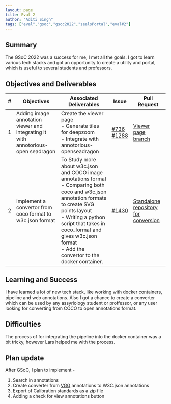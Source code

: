 ```yaml
---
layout: page
title: Eval 2
author: "Aditi Singh"
tags: ["eval","gsoc","gsoc2022","sealsPortal","eval#2"]
---
```


## Summary
The GSoC 2022 was a success for me, I met all the goals. I got to learn various tech stacks and got an opportunity to create a utility and portal, which is useful to several students and professors.

## Objectives and Deliverables
| \# | Objectives                    | Associated Deliverables         | Issue | Pull Request |
| --- | ----------------------------- | ---------------------------------------------- | ----------------- | ---------- |
| 1 | Adding image annotation viewer and integrating it with annotorious-open seadragon |Create the viewer page<br>- Generate tiles for deepzoom<br>- Integrate with annotorious-openseadragon|[#736](https://gitlab.com/cdli/framework/-/issues/736)<br>[#1288](https://gitlab.com/cdli/framework/-/issues/1288)| [Viewer page branch](https://gitlab.com/cdli/framework/-/tree/phoenix/feature/viewerpage) | :heavy_check_mark: |
| 2 | Implement a convertor from coco format to w3c.json format |To Study more about w3c.json and COCO image annotations format<br>- Comparing both coco and w3c.json annotation formats to create SVG points layout<br>- Writing a python script that takes in coco_format and gives w3c.json format<br>- Add the convertor to the docker container.| [#1430](https://gitlab.com/cdli/framework/-/issues/1430) | [Standalone repository for conversion](https://github.com/cdli-gh/coco-convertor) |:heavy_check_mark: |

## Learning and Success
I have learned a lot of new tech stack, like working with docker containers, pipeline and web annotations. Also I got a chance to create a converter which can be used by any assyriology student or proffessor, or any user looking for converting from COCO to open annotations format. 

## Difficulties
The process of for integrating the pipeline into the docker container was a bit tricky, however Lars helped me with the process.

## Plan update
After GSoC, I plan to implement - 
1. Search in annotations
2. Create converter from [VGG](https://www.robots.ox.ac.uk/~vgg/software/via/) annotations to W3C.json annotations
3. Export of Calibration standards as a zip file
4. Adding a check for view annotations button

